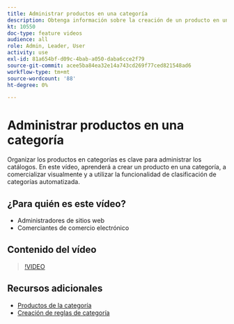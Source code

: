 ```yaml
---
title: Administrar productos en una categoría
description: Obtenga información sobre la creación de un producto en una categoría, la comercialización visual y el uso de la funcionalidad de clasificación automatizada de categorías.
kt: 10550
doc-type: feature videos
audience: all
role: Admin, Leader, User
activity: use
exl-id: 81a654bf-d09c-4bab-a050-daba6cce2f79
source-git-commit: acee5ba84ea32e14a743cd269f77ced821548ad6
workflow-type: tm+mt
source-wordcount: '88'
ht-degree: 0%

---
```


# Administrar productos en una categoría

Organizar los productos en categorías es clave para administrar los catálogos. En este vídeo, aprenderá a crear un producto en una categoría, a comercializar visualmente y a utilizar la funcionalidad de clasificación de categorías automatizada.

## ¿Para quién es este vídeo?

- Administradores de sitios web
- Comerciantes de comercio electrónico

## Contenido del vídeo

>[!VIDEO](https://video.tv.adobe.com/v/343747?quality=12&learn=on)

## Recursos adicionales

- [Productos de la categoría](https://docs.magento.com/user-guide/catalog/categories-category-products.html)
- [Creación de reglas de categoría](https://docs.magento.com/user-guide/catalog/category-product-rules.html)
